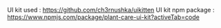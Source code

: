 UI kit used : https://github.com/ch3rnushka/uikitten
UI kit npm package : https://www.npmjs.com/package/plant-care-ui-kit?activeTab=code
